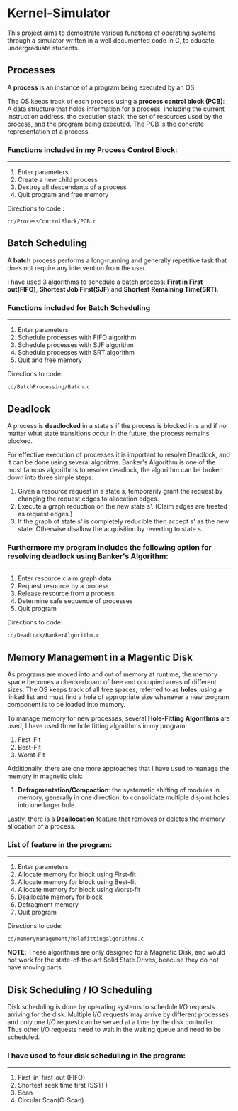 # Kernel-Simulator

This project aims to demostrate various functions of operating systems through a simulator written in a well documented code in C, to educate undergraduate students. 

## Processes 

A **process** is an instance of a program being executed by an OS.

The OS keeps track of each process using a **process control block (PCB)**: A data structure that holds information for a process, including the current instruction address, the execution stack, the set of resources used by the process, and the program being executed. The PCB is the concrete representation of a process.

### Functions included in my Process Control Block:
--------------------------------
1) Enter parameters
2) Create a new child process
3) Destroy all descendants of a process
4) Quit program and free memory

Directions to code : 
```
cd/ProcessControlBlock/PCB.c

```
## Batch Scheduling 

A **batch** process performs a long-running and generally repetitive task that does not require any intervention from the user.

I have used 3 algorithms to schedule a batch process:  **First in First out(FIFO)**, **Shortest Job First(SJF)** and **Shortest Remaining Time(SRT)**.

### Functions included for Batch Scheduling
----------------
1) Enter parameters
2) Schedule processes with FIFO algorithm
3) Schedule processes with SJF algorithm
4) Schedule processes with SRT algorithm
5) Quit and free memory

Directions to code: 
```
cd/BatchProcessing/Batch.c
```

## Deadlock 

A process is **deadlocked** in a state s if the process is blocked in s and if no matter what state transitions occur in the future, the process remains blocked.

For effective execution of processes it is important to resolve Deadlock, and it can be done using several algoritms. 
Banker's Algorithm is one of the most famous algorithms to resolve deadlock, the algorithm can be broken down into three simple steps:
1. Given a resource request in a state s, temporarily grant the request by changing the request edges to allocation edges.
2. Execute a graph reduction on the new state s'. (Claim edges are treated as request edges.)
3. If the graph of state s' is completely reducible then accept s' as the new state. Otherwise disallow the acquisition by reverting to state s.

### Furthermore my program includes the following option for resolving deadlock using Banker's Algorithm:
------------------------------------------------------------------------------------------------------
1) Enter resource claim graph data
2) Request resource by a process
3) Release resource from a process
4) Determine safe sequence of processes
5) Quit program

Directions to code: 
```
cd/DeadLock/BankerAlgorithm.c
```

## Memory Management in a Magentic Disk

As programs are moved into and out of memory at runtime, the memory space becomes a checkerboard of free and occupied areas of different sizes. The OS keeps track of all free spaces, referred to as **holes**, using a linked list and must find a hole of appropriate size whenever a new program component is to be loaded into memory.

To manage memory for new processes, several **Hole-Fitting Algorithms** are used, I have used three hole fitting algorithms in my program:
1. First-Fit
2. Best-Fit
3. Worst-Fit

Additionally, there are one more approaches that I have used to manage the memory in magnetic disk:
1. **Defragmentation/Compaction**: the systematic shifting of modules in memory, generally in one direction, to consolidate multiple disjoint holes into one larger hole.

Lastly, there is a **Deallocation** feature that removes or deletes the memory allocation of a process.

### List of feature in the program:
-------------------------------
1) Enter parameters
2) Allocate memory for block using First-fit
3) Allocate memory for block using Best-fit
4) Allocate memory for block using Worst-fit
5) Deallocate memory for block
6) Defragment memory
7) Quit program

Directions to code: 
```
cd/memorymanagement/holefittingalgorithms.c
```

**NOTE**: These algorithms are only designed for a Magnetic Disk, and would not work for the state-of-the-art Solid State Drives, beacuse they do not have moving parts.

##  Disk Scheduling / IO Scheduling

Disk scheduling is done by operating systems to schedule I/O requests arriving for the disk. Multiple I/O requests may arrive by different processes and only one I/O request can be served at a time by the disk controller. Thus other I/O requests need to wait in the waiting queue and need to be scheduled.


### I have used to four disk scheduling in the program:
---------------------------------------------------
1. First-in-first-out (FIFO)
2. Shortest seek time first (SSTF)
3. Scan
4. Circular Scan(C-Scan)





